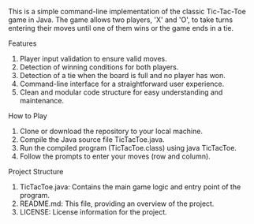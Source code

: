This is a simple command-line implementation of the classic Tic-Tac-Toe game in Java. The game allows two players, 'X' and 'O', to take turns entering their moves until one of them wins or the game ends in a tie.

Features

1. Player input validation to ensure valid moves.
2. Detection of winning conditions for both players.
3. Detection of a tie when the board is full and no player has won.
4. Command-line interface for a straightforward user experience.
5. Clean and modular code structure for easy understanding and maintenance.

How to Play
1. Clone or download the repository to your local machine.
2. Compile the Java source file TicTacToe.java.
3. Run the compiled program (TicTacToe.class) using java TicTacToe.
4. Follow the prompts to enter your moves (row and column).

Project Structure

1. TicTacToe.java: Contains the main game logic and entry point of the program.
2. README.md: This file, providing an overview of the project.
3. LICENSE: License information for the project.



